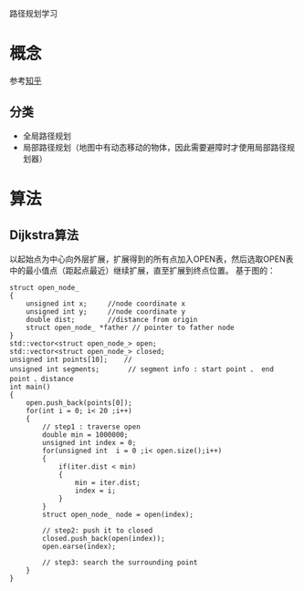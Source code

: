 路径规划学习

# 概念
参考[知乎](https://zhuanlan.zhihu.com/p/38386473)
## 分类
* 全局路径规划
* 局部路径规划（地图中有动态移动的物体，因此需要避障时才使用局部路径规划器）
# 算法
## Dijkstra算法
以起始点为中心向外层扩展，扩展得到的所有点加入OPEN表，然后选取OPEN表中的最小值点（距起点最近）继续扩展，直至扩展到终点位置。
基于图的：
```
struct open_node_
{
    unsigned int x;		//node coordinate x
    unsigned int y;		//node coordinate y
    double dist;		//distance from origin
    struct open_node_ *father // pointer to father node
}
std::vector<struct open_node_> open;
std::vector<struct open_node_> closed;
unsigned int points[10];	//
unsigned int segments;	     // segment info : start point 、 end point 、distance
int main()
{
    open.push_back(points[0]);
    for(int i = 0; i< 20 ;i++)
    {
        // step1 : traverse open
        double min = 1000000;
        unsigned int index = 0;
        for(unsigned int  i = 0 ;i< open.size();i++)
        {
            if(iter.dist < min)
            {
                min = iter.dist;
                index = i;
            }
        }
        struct open_node_ node = open(index);
        
        // step2: push it to closed
        closed.push_back(open(index));
        open.earse(index);
        
        // step3: search the surrounding point
    }
}
```
